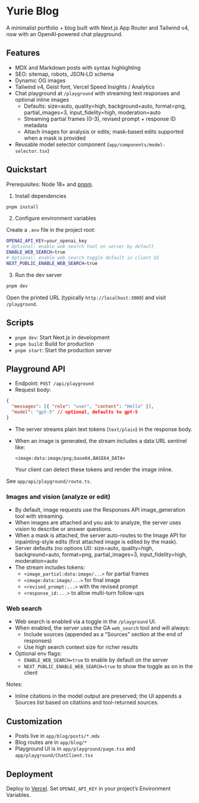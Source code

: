 # Yurie Blog

A minimalist portfolio + blog built with Next.js App Router and Tailwind v4, now with an OpenAI‑powered chat playground.

## Features

- MDX and Markdown posts with syntax highlighting
- SEO: sitemap, robots, JSON‑LD schema
- Dynamic OG images
- Tailwind v4, Geist font, Vercel Speed Insights / Analytics
- Chat playground at `/playground` with streaming text responses and optional inline images
  - Defaults: size=auto, quality=high, background=auto, format=png, partial_images=3, input_fidelity=high, moderation=auto
  - Streaming partial frames (0-3), revised prompt + response ID metadata
  - Attach images for analysis or edits; mask-based edits supported when a mask is provided
- Reusable model selector component (`app/components/model-selector.tsx`)

## Quickstart

Prerequisites: Node 18+ and [pnpm](https://pnpm.io/installation).

1) Install dependencies

```bash
pnpm install
```

2) Configure environment variables

Create a `.env` file in the project root:

```bash
OPENAI_API_KEY=your_openai_key
# Optional: enable web search tool on server by default
ENABLE_WEB_SEARCH=true
# Optional: enable web search toggle default in client UI
NEXT_PUBLIC_ENABLE_WEB_SEARCH=true
```

3) Run the dev server

```bash
pnpm dev
```

Open the printed URL (typically `http://localhost:3000`) and visit `/playground`.

## Scripts

- `pnpm dev`: Start Next.js in development
- `pnpm build`: Build for production
- `pnpm start`: Start the production server

## Playground API

- Endpoint: `POST /api/playground`
- Request body:

```json
{
  "messages": [{ "role": "user", "content": "Hello" }],
  "model": "gpt-5" // optional, defaults to gpt-5
}
```

- The server streams plain text tokens (`text/plain`) in the response body.
- When an image is generated, the stream includes a data URL sentinel like:

  ```
  <image:data:image/png;base64,BASE64_DATA>
  ```

  Your client can detect these tokens and render the image inline.

See `app/api/playground/route.ts`.

### Images and vision (analyze or edit)

- By default, image requests use the Responses API image_generation tool with streaming.
- When images are attached and you ask to analyze, the server uses vision to describe or answer questions.
- When a mask is attached, the server auto-routes to the Image API for inpainting-style edits (first attached image is edited by the mask).
- Server defaults (no options UI): size=auto, quality=high, background=auto, format=png, partial_images=3, input_fidelity=high, moderation=auto
- The stream includes tokens:
  - `<image_partial:data:image/...>` for partial frames
  - `<image:data:image/...>` for final image
  - `<revised_prompt:...>` with the revised prompt
  - `<response_id:...>` to allow multi-turn follow-ups

### Web search

- Web search is enabled via a toggle in the `/playground` UI.
- When enabled, the server uses the GA `web_search` tool and will always:
  - Include sources (appended as a “Sources” section at the end of responses)
  - Use high search context size for richer results
- Optional env flags:
  - `ENABLE_WEB_SEARCH=true` to enable by default on the server
  - `NEXT_PUBLIC_ENABLE_WEB_SEARCH=true` to show the toggle as on in the client

Notes:
- Inline citations in the model output are preserved; the UI appends a Sources list based on citations and tool-returned sources.

## Customization

- Posts live in `app/blog/posts/*.mdx`
- Blog routes are in `app/blog/*`
- Playground UI is in `app/playground/page.tsx` and `app/playground/ChatClient.tsx`

## Deployment

Deploy to [Vercel](https://vercel.com/). Set `OPENAI_API_KEY` in your project’s Environment Variables.

